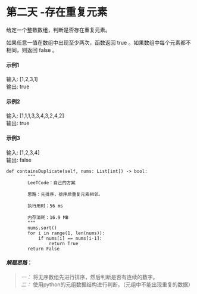 # 第二天  -存在重复元素

给定一个整数数组，判断是否存在重复元素。<br>

如果任意一值在数组中出现至少两次，函数返回 true 。如果数组中每个元素都不相同，则返回 false 。<br>

#### 示例1
输入: [1,2,3,1] <br>
输出: true <br>

#### 示例2
输入: [1,1,1,3,3,4,3,2,4,2] <br>
输出: true <br>

#### 示例3
输入: [1,2,3,4] <br>
输出: false <br>

```
def containsDuplicate(self, nums: List[int]) -> bool:
        """
        LeeTCode：自己的方案

        思路：先排序，排序后重复元素相邻。

        执行用时：56 ms

        内存消耗：16.9 MB
        """
        nums.sort()
        for i in range(1, len(nums)):
            if nums[i] == nums[i-1]:
                return True
        return False
```

#### *解题思路*：
> *一：* 将无序数组先进行排序，然后判断是否有连续的数字。<br>
> *二：* 使用python的元组数据结构进行判断。（元组中不能出现重复的数据）